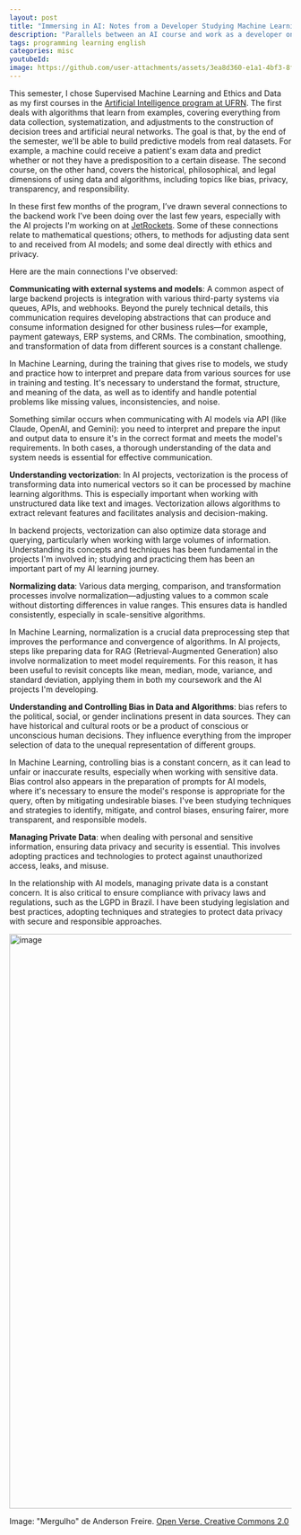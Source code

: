 ```yaml
---
layout: post
title: "Immersing in AI: Notes from a Developer Studying Machine Learning, Ethics and Data"
description: "Parallels between an AI course and work as a developer on AI projects"
tags: programming learning english
categories: misc
youtubeId:
image: https://github.com/user-attachments/assets/3ea8d360-e1a1-4bf3-8f14-1adc3bc68134
---
```


This semester, I chose Supervised Machine Learning and Ethics and Data as my first courses in the [Artificial Intelligence program at UFRN](https://pes.imd.ufrn.br/pes/index). The first deals with algorithms that learn from examples, covering everything from data collection, systematization, and adjustments to the construction of decision trees and artificial neural networks. The goal is that, by the end of the semester, we'll be able to build predictive models from real datasets. For example, a machine could receive a patient's exam data and predict whether or not they have a predisposition to a certain disease. The second course, on the other hand, covers the historical, philosophical, and legal dimensions of using data and algorithms, including topics like bias, privacy, transparency, and responsibility.

In these first few months of the program, I’ve drawn several connections to the backend work I’ve been doing over the last few years, especially with the AI projects I'm working on at [JetRockets](https://www.linkedin.com/company/jetrockets/). Some of these connections relate to mathematical questions; others, to methods for adjusting data sent to and received from AI models; and some deal directly with ethics and privacy.

Here are the main connections I've observed:

**Communicating with external systems and models**: A common aspect of large backend projects is integration with various third-party systems via queues, APIs, and webhooks. Beyond the purely technical details, this communication requires developing abstractions that can produce and consume information designed for other business rules—for example, payment gateways, ERP systems, and CRMs. The combination, smoothing, and transformation of data from different sources is a constant challenge.

In Machine Learning, during the training that gives rise to models, we study and practice how to interpret and prepare data from various sources for use in training and testing. It's necessary to understand the format, structure, and meaning of the data, as well as to identify and handle potential problems like missing values, inconsistencies, and noise.

Something similar occurs when communicating with AI models via API (like Claude, OpenAI, and Gemini): you need to interpret and prepare the input and output data to ensure it's in the correct format and meets the model's requirements. In both cases, a thorough understanding of the data and system needs is essential for effective communication.

**Understanding vectorization**: In AI projects, vectorization is the process of transforming data into numerical vectors so it can be processed by machine learning algorithms. This is especially important when working with unstructured data like text and images. Vectorization allows algorithms to extract relevant features and facilitates analysis and decision-making.

In backend projects, vectorization can also optimize data storage and querying, particularly when working with large volumes of information. Understanding its concepts and techniques has been fundamental in the projects I'm involved in; studying and practicing them has been an important part of my AI learning journey.

**Normalizing data**: Various data merging, comparison, and transformation processes involve normalization—adjusting values to a common scale without distorting differences in value ranges. This ensures data is handled consistently, especially in scale-sensitive algorithms.

In Machine Learning, normalization is a crucial data preprocessing step that improves the performance and convergence of algorithms. In AI projects, steps like preparing data for RAG (Retrieval-Augmented Generation) also involve normalization to meet model requirements. For this reason, it has been useful to revisit concepts like mean, median, mode, variance, and standard deviation, applying them in both my coursework and the AI projects I'm developing.

**Understanding and Controlling Bias in Data and Algorithms**: bias refers to the political, social, or gender inclinations present in data sources. They can have historical and cultural roots or be a product of conscious or unconscious human decisions. They influence everything from the improper selection of data to the unequal representation of different groups.

In Machine Learning, controlling bias is a constant concern, as it can lead to unfair or inaccurate results, especially when working with sensitive data. Bias control also appears in the preparation of prompts for AI models, where it's necessary to ensure the model's response is appropriate for the query, often by mitigating undesirable biases. I've been studying techniques and strategies to identify, mitigate, and control biases, ensuring fairer, more transparent, and responsible models.

**Managing Private Data**: when dealing with personal and sensitive information, ensuring data privacy and security is essential. This involves adopting practices and technologies to protect against unauthorized access, leaks, and misuse.

In the relationship with AI models, managing private data is a constant concern. It is also critical to ensure compliance with privacy laws and regulations, such as the LGPD in Brazil. I have been studying legislation and best practices, adopting techniques and strategies to protect data privacy with secure and responsible approaches.

<img width="551" height="1023" alt="image" src="https://github.com/user-attachments/assets/3ea8d360-e1a1-4bf3-8f14-1adc3bc68134" />

Image: "Mergulho" de Anderson Freire. [Open Verse, Creative Commons 2.0](hhttps://openverse.org/image/b952887f-8c48-4bb7-a5b6-e9ea9f97a00d)
